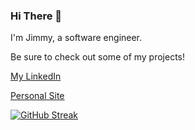 ### Hi There 👋

I'm Jimmy, a software engineer.

Be sure to check out some of my projects!

[My LinkedIn](https://www.linkedin.com/in/jimmycollins-softwareengineer/)

[Personal Site](http://jimmycollins.me/)

[![GitHub Streak](https://github-readme-streak-stats.herokuapp.com/?user=${slimjim49j})](https://git.io/streak-stats)


<!--
**slimjim49j/slimjim49j** is a ✨ _special_ ✨ repository because its `README.md` (this file) appears on your GitHub profile.

Here are some ideas to get you started:

- 🔭 I’m currently working on ...
- 🌱 I’m currently learning ...
- 👯 I’m looking to collaborate on ...
- 🤔 I’m looking for help with ...
- 💬 Ask me about ...
- 📫 How to reach me: ...
- 😄 Pronouns: ...
- ⚡ Fun fact: ...
-->
